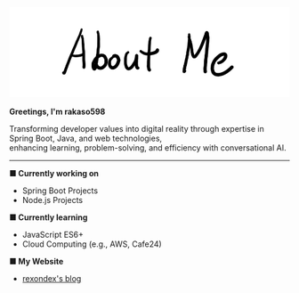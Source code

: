 ![AboutMe](images/AboutMe.png)  

**Greetings, I'm rakaso598**  

Transforming developer values into digital reality through expertise in Spring Boot, Java, and web technologies,  
enhancing learning, problem-solving, and efficiency with conversational AI.  

---  

**■ Currently working on**  
- Spring Boot Projects  
- Node.js Projects  

**■ Currently learning**  
- JavaScript ES6+  
- Cloud Computing (e.g., AWS, Cafe24)  

**■ My Website**  
- [rexondex's blog](https://rexondex.tistory.com)  

